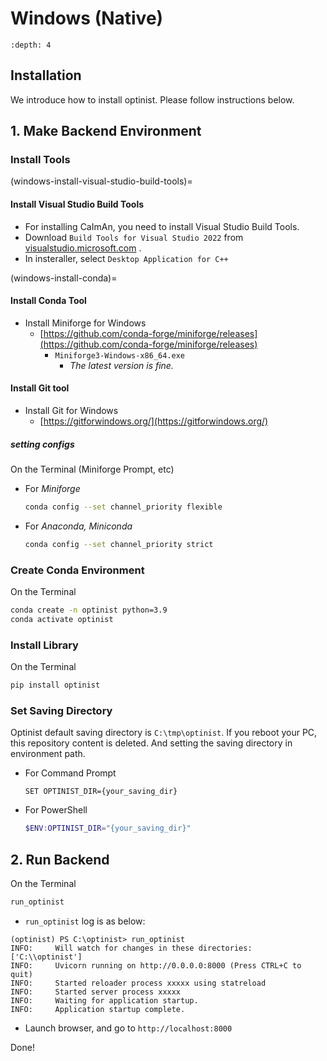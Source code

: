 # Windows (Native)

```{contents}
:depth: 4
```

## Installation

We introduce how to install optinist.
Please follow instructions below.

## 1. Make Backend Environment

### Install Tools

(windows-install-visual-studio-build-tools)=

#### Install Visual Studio Build Tools

- For installing CaImAn, you need to install Visual Studio Build Tools.
- Download `Build Tools for Visual Studio 2022` from [visualstudio.microsoft.com](https://visualstudio.microsoft.com/ja/downloads/) .
- In insteraller, select `Desktop Application for C++`

(windows-install-conda)=

#### Install Conda Tool

- Install Miniforge for Windows
  - [https://github.com/conda-forge/miniforge/releases](https://github.com/conda-forge/miniforge/releases)
    - `Miniforge3-Windows-x86_64.exe`
      - _The latest version is fine._

#### Install Git tool

- Install Git for Windows
  - [https://gitforwindows.org/](https://gitforwindows.org/)

##### setting configs

On the Terminal (Miniforge Prompt, etc)

- For _Miniforge_
  ```bash
  conda config --set channel_priority flexible
  ```
- For _Anaconda, Miniconda_
  ```bash
  conda config --set channel_priority strict
  ```

### Create Conda Environment

On the Terminal

```bash
conda create -n optinist python=3.9
conda activate optinist
```

### Install Library

On the Terminal

```bash
pip install optinist
```

### Set Saving Directory

Optinist default saving directory is `C:\tmp\optinist`. If you reboot your PC, this repository content is deleted. And setting the saving directory in environment path.

- For Command Prompt
  ```batch
  SET OPTINIST_DIR={your_saving_dir}
  ```
- For PowerShell
  ```powershell
  $ENV:OPTINIST_DIR="{your_saving_dir}"
  ```

## 2. Run Backend

On the Terminal

```bash
run_optinist
```

- `run_optinist` log is as below:

```batch
(optinist) PS C:\optinist> run_optinist
INFO:     Will watch for changes in these directories: ['C:\\optinist']
INFO:     Uvicorn running on http://0.0.0.0:8000 (Press CTRL+C to quit)
INFO:     Started reloader process xxxxx using statreload
INFO:     Started server process xxxxx
INFO:     Waiting for application startup.
INFO:     Application startup complete.
```

- Launch browser, and go to `http://localhost:8000`

Done!
